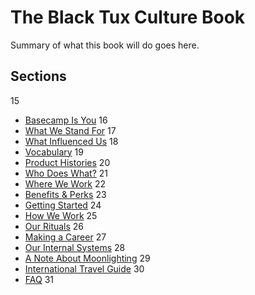 # The Black Tux Culture Book
Summary of what this book will do goes here.

## Sections
15
* [Basecamp Is You](https://github.com/basecamp/handbook/blob/master/basecamp-is-you.md)
16
* [What We Stand For](https://github.com/basecamp/handbook/blob/master/what-we-stand-for.md)
17
* [What Influenced Us](https://github.com/basecamp/handbook/blob/master/what-influenced-us.md)
18
* [Vocabulary](https://github.com/basecamp/handbook/blob/master/vocabulary.md)
19
* [Product Histories](https://github.com/basecamp/handbook/blob/master/product-histories.md)
20
* [Who Does What?](https://github.com/basecamp/handbook/blob/master/orgchart.md)
21
* [Where We Work](https://github.com/basecamp/handbook/blob/master/where-we-work.md)
22
* [Benefits & Perks](https://github.com/basecamp/handbook/blob/master/benefits-and-perks.md)
23
* [Getting Started](https://github.com/basecamp/handbook/blob/master/getting-started.md)
24
* [How We Work](https://github.com/basecamp/handbook/blob/master/how-we-work.md)
25
* [Our Rituals](https://github.com/basecamp/handbook/blob/master/our-rituals.md)
26
* [Making a Career](https://github.com/basecamp/handbook/blob/master/making-a-career.md)
27
* [Our Internal Systems](https://github.com/basecamp/handbook/blob/master/our-internal-systems.md)
28
* [A Note About Moonlighting](https://github.com/basecamp/handbook/blob/master/moonlighting.md)
29
* [International Travel Guide](https://github.com/basecamp/handbook/blob/master/international-travel-guide.md)
30
* [FAQ](https://github.com/basecamp/handbook/blob/master/faq.md)
31

